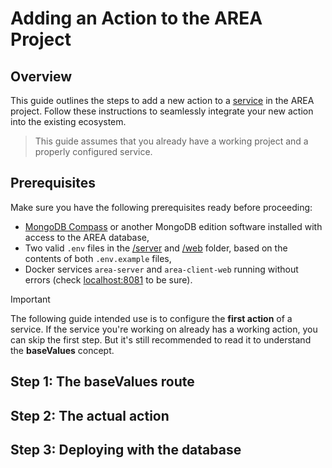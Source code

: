 # Adding an Action to the AREA Project

## Overview

This guide outlines the steps to add a new action to a [service](./Add%20a%20service.md) in the AREA project. Follow these instructions to seamlessly integrate your new action into the existing ecosystem.
> This guide assumes that you already have a working project and a properly configured service.

## Prerequisites

Make sure you have the following prerequisites ready before proceeding:

- [MongoDB Compass](https://www.mongodb.com/products/tools/compass) or another MongoDB edition software installed with access to the AREA database,
- Two valid `.env` files in the [/server](/../server/.env) and [/web](/../web/.env) folder, based on the contents of both `.env.example` files,
- Docker services `area-server` and `area-client-web` running without errors (check [localhost:8081]([http://localhost:8081]) to be sure).

> [!IMPORTANT]
> The following guide intended use is to configure the __first action__ of a service. If the service you're working on already has a working action, you can skip the first step. But it's still recommended to read it to understand the **baseValues** concept.

## Step 1: The baseValues route

## Step 2: The actual action

## Step 3: Deploying with the database
